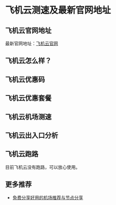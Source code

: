 # 飞机云测速及最新官网地址

## 飞机云官网地址
最新官网地址：[飞机云官网](https://jch.affxc.com/feijicloud/)

## 飞机云怎么样？


## 飞机云优惠码


## 飞机云优惠套餐


## 飞机云机场测速


## 飞机云出入口分析


## 飞机云跑路
目前飞机云没有跑路，可以放心使用。

## 更多推荐
 - [免费分享好用的机场推荐与节点分享](https://github.com/jichanghub/jichangtuijian)
